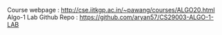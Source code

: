 Course webpage : http://cse.iitkgp.ac.in/~pawang/courses/ALGO20.html  
Algo-1 Lab Github Repo : https://github.com/aryan57/CS29003-ALGO-1-LAB
